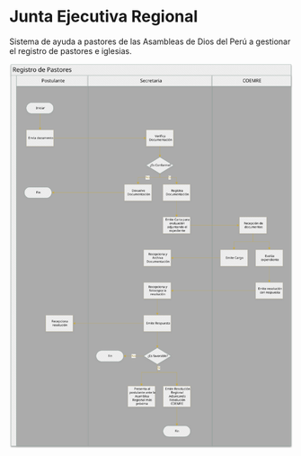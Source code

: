 # Junta Ejecutiva Regional

Sistema de ayuda a pastores de las Asambleas de Dios del Perú a gestionar el registro de pastores e iglesias.

![](docs\images\RegistroPastores.svg)